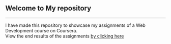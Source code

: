 ## Welcome to My repository
***
I have made this repository to showcase my assignments of a Web Development course on Coursera.  
View the end results of the assignments [by clicking here](https://a-abhinav.github.io/myfirstsite/) 
